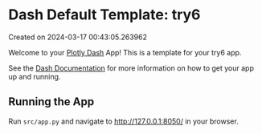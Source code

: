 # Dash Default Template: try6

Created on 2024-03-17 00:43:05.263962

Welcome to your [Plotly Dash](https://plotly.com/dash/) App! This is a template for your try6 app.

See the [Dash Documentation](https://dash.plotly.com/introduction) for more information on how to get your app up and running.

## Running the App

Run `src/app.py` and navigate to http://127.0.0.1:8050/ in your browser.